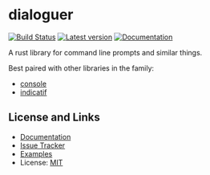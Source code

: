 # dialoguer

[![Build Status](https://github.com/console-rs/dialoguer/workflows/CI/badge.svg)](https://github.com/console-rs/dialoguer/actions?query=branch%3Amaster)
[![Latest version](https://img.shields.io/crates/v/dialoguer.svg)](https://crates.io/crates/dialoguer)
[![Documentation](https://docs.rs/dialoguer/badge.svg)](https://docs.rs/dialoguer)

A rust library for command line prompts and similar things.

Best paired with other libraries in the family:

* [console](https://github.com/console-rs/console)
* [indicatif](https://github.com/console-rs/indicatif)

## License and Links

* [Documentation](https://docs.rs/dialoguer/)
* [Issue Tracker](https://github.com/console-rs/dialoguer/issues)
* [Examples](https://github.com/console-rs/dialoguer/tree/main/examples)
* License: [MIT](https://github.com/console-rs/dialoguer/blob/main/LICENSE)
